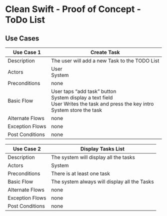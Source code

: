 # Clean Swift - Proof of Concept - ToDo List

## Use Cases

| Use Case 1 | Create Task |
| --- | --- | 
| Description | The user will add a new Task to the TODO List | 
| Actors | User <br>System |
| Preconditions | none | 
| Basic Flow | User taps “add task” button <br>System display a text field <br>User Writes the task and press the key intro <br>System store the task |
| Alternate Flows | none | 
| Exception Flows | none |
| Post Conditions | none |

| Use Case 2 | Display Tasks List |
| --- | --- | 
| Description | The system will display all the tasks | 
| Actors | System |
| Preconditions | There is at least one task | 
| Basic Flow | The system always will display all the Tasks |
| Alternate Flows | none | 
| Exception Flows | none |
| Post Conditions | none |

